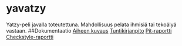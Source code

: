 # yavatzy
Yatzy-peli javalla toteutettuna. Mahdollisuus pelata ihmisiä tai tekoälyä vastaan.
##Dokumentaatio
[Aiheen kuvaus](dokumentaatio/aihemäärittely.md)
[Tuntikirjanpito](dokumentaatio/tuntikirjanpito.md)
[Pit-raportti](dokumentaatio/pit-reports/201701271457/index.html)
[Checkstyle-raportti](dokumentaatio/site/checkstyle.html)
